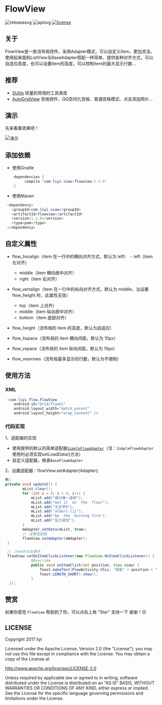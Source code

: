 # FlowView

![releasesvg] ![apisvg] [![license][licensesvg]][license] 

## 关于
FlowView是一款流布局控件，采用Adapter模式，可以自定义item，更加灵活，使用起来就和ListView与BaseAdapter搭配一样简单，提供各种对齐方式，可以自适应高度，也可以设置item的高度，可以控制item的最大显示行数...

## 推荐
- [SUtils][SUtils] 轻量的常用的工具类库
- [AutoGridView][AutoGridView] 宫格控件，QQ空间九宫格、普通宫格模式、点击添加照片...

## 演示
先来看看效果吧！  

![演示][demogif]

## 添加依赖
- 使用Gradle
```java
    dependencies {
         compile 'com.liyi.view:flowview:1.1.0'
    }
```
- 使用Maven
```java
 <dependency>
   <groupId>com.liyi.view</groupId>
   <artifactId>flowview</artifactId>
   <version>1.1.0</version>
   <type>pom</type>
 </dependency>
```

## 自定义属性
- flow_horalign（item 在一行中的横向对齐方式，默认为 left） 
  - left（item 左对齐）
  - middle（item 横向居中对齐）
  - right（item 右对齐）  
  
- flow_vertalign（item 在一行中的纵向对齐方式，默认为 middle，当设置 flow_height 时，此属性无效）   
  - top（item 上对齐）
  - middle（item 纵向居中对齐）
  - bottom（item 底部对齐）  

- flow_height（流布局的 item 的高度，默认为自适应）
- flow_hspace（流布局的 item 横向间距，默认为 10px）
- flow_vspace（流布局的 item 纵向间距，默认为 10px）
- flow_maxrows（流布局最多显示的行数，默认为不限制）

## 使用方法
### XML
```java
 <com.liyi.flow.FlowView
    android:id="@+id/flowVi"
    android:layout_width="match_parent"
    android:layout_height="wrap_content" />
```

### 代码实现
1、适配器的实现    
- 使用提供的默认的简单适配器[`SimpleFlowAdapter`][SimpleFlowAdapter]（注：`SimpleFlowAdapter`使用时必须实现setLoadData()方法）    
- 自定义适配器，继承`BaseFlowAdapter`  

2、设置适配器：flowView.setAdapter(Adapter);

```java
例：
private void update2() {
        mList.clear();
        for (int i = 0; i < 4; i++) {
            mList.add("缘分像一道桥");
            mList.add("Get it  on  the  floor");
            mList.add("头文字D");
            mList.add("albert-lii");
            mList.add("be  the  burning fire");
            mList.add("压力背包");
        }
        mAdapter.setData(mList, true);
        // 设置适配器
        flowView.setAdapter(mAdapter);
 }

 // item的点击事件
 flowView.setOnItemClickListener(new FlowView.OnItemClickListener() {
            @Override
            public void onItemClick(int position, View view) {
                Toast.makeText(FlowActivity.this, "我是" + position + "号",
                Toast.LENGTH_SHORT).show();
            }
  });
```

## 赞赏
如果你感觉 `FlowView` 帮助到了你，可以点右上角 "Star" 支持一下 谢谢！:blush:

## LICENSE
Copyright 2017 liyi

Licensed under the Apache License, Version 2.0 (the "License");
you may not use this file except in compliance with the License.
You may obtain a copy of the License at

   http://www.apache.org/licenses/LICENSE-2.0

Unless required by applicable law or agreed to in writing, software
distributed under the License is distributed on an "AS IS" BASIS,
WITHOUT WARRANTIES OR CONDITIONS OF ANY KIND, either express or implied.
See the License for the specific language governing permissions and
limitations under the License.

[releasesvg]: https://img.shields.io/badge/Release-1.1.0-brightgreen.svg
[apisvg]: https://img.shields.io/badge/API-9+-brightgreen.svg
[licensesvg]: https://img.shields.io/badge/License-Apache--2.0-brightgreen.svg
[license]:http://www.apache.org/licenses/LICENSE-2.0
[statussvg]:https://img.shields.io/librariesio/github/phoenixframework/phoenix.svg

[SimpleFlowAdapter]:https://github.com/albert-lii/FlowView/blob/master/flowview/src/main/java/com/liyi/flow/adapter/SimpleFlowAdapter.java

[SUtils]:https://github.com/albert-lii/SUtils
[AutoGridView]:https://github.com/albert-lii/AutoGridView
[demogif]:https://github.com/albert-lii/FlowView/blob/master/screenshot/demo.gif

